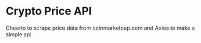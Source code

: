 # Crypto Price API
Cheerio to scrape price data from coinmarketcap.com and Axios to make a simple api. 

